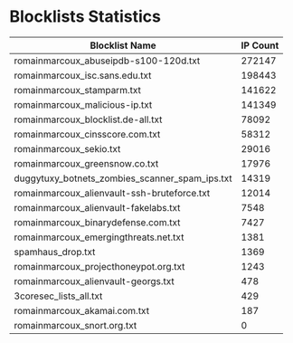 # Blocklists Statistics
| Blocklist Name | IP Count |
|----|----|
| romainmarcoux_abuseipdb-s100-120d.txt | 272147 |
| romainmarcoux_isc.sans.edu.txt | 198443 |
| romainmarcoux_stamparm.txt | 141622 |
| romainmarcoux_malicious-ip.txt | 141349 |
| romainmarcoux_blocklist.de-all.txt | 78092 |
| romainmarcoux_cinsscore.com.txt | 58312 |
| romainmarcoux_sekio.txt | 29016 |
| romainmarcoux_greensnow.co.txt | 17976 |
| duggytuxy_botnets_zombies_scanner_spam_ips.txt | 14319 |
| romainmarcoux_alienvault-ssh-bruteforce.txt | 12014 |
| romainmarcoux_alienvault-fakelabs.txt | 7548 |
| romainmarcoux_binarydefense.com.txt | 7427 |
| romainmarcoux_emergingthreats.net.txt | 1381 |
| spamhaus_drop.txt | 1369 |
| romainmarcoux_projecthoneypot.org.txt | 1243 |
| romainmarcoux_alienvault-georgs.txt | 478 |
| 3coresec_lists_all.txt | 429 |
| romainmarcoux_akamai.com.txt | 187 |
| romainmarcoux_snort.org.txt | 0 |
